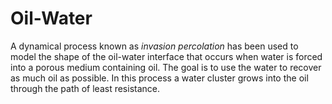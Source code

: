 # Oil-Water

A dynamical process known as *invasion percolation* has been used to model the shape of the oil-water interface that occurs when water is forced into a porous medium containing oil. The goal is to use the water to recover as much oil as possible. In this process a water cluster grows into the oil through the path of least resistance.
